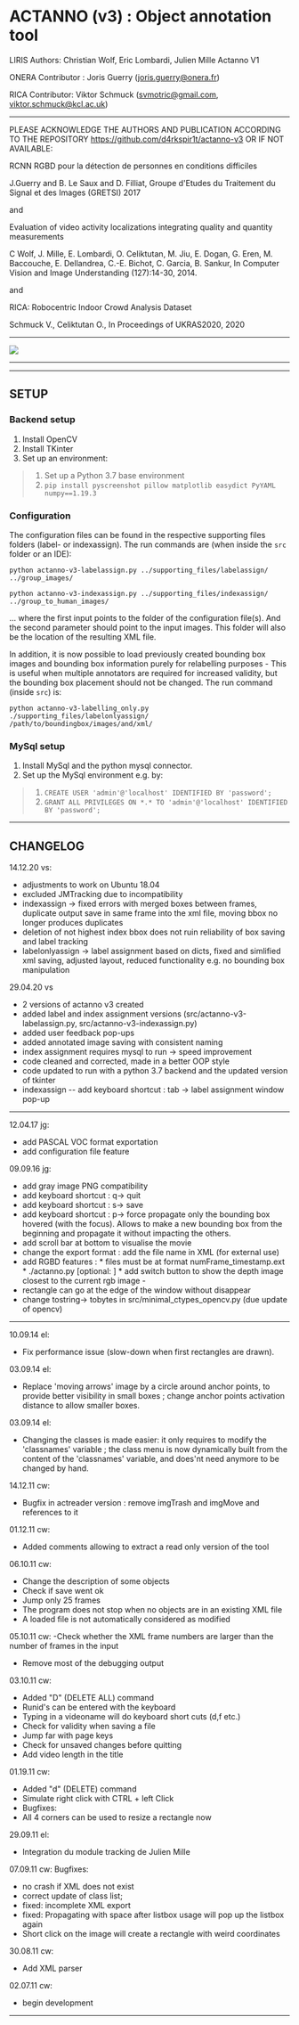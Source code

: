# ACTANNO (v3) : Object annotation tool #

LIRIS Authors: Christian Wolf, Eric Lombardi, Julien Mille
Actanno V1 

ONERA Contributor : Joris Guerry (joris.guerry@onera.fr)

RICA Contributor: Viktor Schmuck (svmotric@gmail.com, viktor.schmuck@kcl.ac.uk)

*****************************************************************************

PLEASE ACKNOWLEDGE THE AUTHORS AND PUBLICATION ACCORDING TO THE
REPOSITORY https://github.com/d4rkspir1t/actanno-v3 OR IF NOT AVAILABLE:

RCNN RGBD pour la détection de personnes en conditions difficiles

J.Guerry and B. Le Saux and D. Filliat, Groupe d'Etudes du Traitement du Signal et des Images (GRETSI) 2017

and

Evaluation of video activity localizations integrating quality and quantity measurements

C Wolf, J. Mille, E. Lombardi, O. Celiktutan, M. Jiu, E. Dogan, G. Eren, M. Baccouche, E. Dellandrea, C.-E. Bichot, C. Garcia, B. Sankur, In Computer Vision and Image Understanding (127):14-30, 2014. 

and

RICA: Robocentric Indoor Crowd Analysis Dataset

Schmuck V., Celiktutan O., In Proceedings of UKRAS2020, 2020

*****************************************************************************

![](https://github.com/d4rkspir1t/actanno-v3/blob/master/sample_frames/bbox003646_censored.jpg)

*****************************************************************************
*****************************************************************************

## SETUP ## 
### Backend setup ###
1. Install OpenCV
1. Install TKinter
1. Set up an environment:
> 1. Set up a Python 3.7 base environment
> 1. `pip install pyscreenshot pillow matplotlib easydict PyYAML numpy==1.19.3` 

### Configuration ###
The configuration files can be found in the respective supporting files folders (label- or indexassign).
The run commands are (when inside the `src` folder or an IDE):

`python actanno-v3-labelassign.py ../supporting_files/labelassign/ ../group_images/`

`python actanno-v3-indexassign.py ../supporting_files/indexassign/ ../group_to_human_images/` 

... where the first input points to the folder of the configuration file(s). And the second parameter should 
point to the input images. This folder will also be the location of the resulting XML file.

In addition, it is now possible to load previously created bounding box images and bounding box information purely
for relabelling purposes - This is useful when multiple annotators are required for increased validity, but the
bounding box placement should not be changed. The run command (inside `src`) is:

`python actanno-v3-labelling_only.py ./supporting_files/labelonlyassign/ /path/to/boundingbox/images/and/xml/`

### MySql setup ###
1. Install MySql and the python mysql connector.
1. Set up the MySql environment e.g. by:
>1. `CREATE USER 'admin'@'localhost' IDENTIFIED BY 'password';`
>1. `GRANT ALL PRIVILEGES ON *.* TO 'admin'@'localhost' IDENTIFIED BY 'password';`

*****************************************************************************
## CHANGELOG ##

14.12.20 vs:
- adjustments to work on Ubuntu 18.04
- excluded JMTracking due to incompatibility
- indexassign -> fixed errors with merged boxes between frames, duplicate output save in same frame into the xml file, 
  moving bbox no longer produces duplicates
- deletion of not highest index bbox does not ruin reliability of box saving and label tracking
- labelonlyassign -> label assignment based on dicts, fixed and simlified xml saving, adjusted layout, 
  reduced functionality e.g. no bounding box manipulation

29.04.20 vs
- 2 versions of actanno v3 created
- added label and index assignment versions (src/actanno-v3-labelassign.py, src/actanno-v3-indexassign.py)
- added user feedback pop-ups
- added annotated image saving with consistent naming
- index assignment requires mysql to run -> speed improvement
- code cleaned and corrected, made in a better OOP style
- code updated to run with a python 3.7 backend and the updated version of tkinter
- indexassign -- add keyboard shortcut : tab -> label assignment window pop-up

*****************************************************************************

12.04.17 jg:
- add PASCAL VOC format exportation
- add configuration file feature
 

09.09.16 jg:
- add gray image PNG compatibility
- add keyboard shortcut : q-> quit
- add keyboard shortcut : s-> save
- add keyboard shortcut : p-> force propagate only the bounding box hovered (with the focus). Allows to make a new bounding box from the beginning and propagate it without impacting the others.
- add scroll bar at bottom to visualise the movie
- change the export format : add the file name in XML (for external use)
- add RGBD features :
      * files must be at format numFrame_timestamp.ext
      * ./actanno.py <xml file> <rgb prefix> [optional: <depth prefix>]
      * add switch button to show the depth image closest to the current rgb image
		-
- rectangle can go at the edge of the window without disappear
- change tostring-> tobytes in src/minimal_ctypes_opencv.py (due update of opencv)

*****************************************************************************

10.09.14 el:
- Fix performance issue (slow-down when first rectangles are drawn).

03.09.14 el:
- Replace 'moving arrows' image by a circle around anchor points, to provide better visibility in small boxes ; change anchor points activation distance to allow smaller boxes.

03.09.14 el:
- Changing the classes is made easier: it only requires to modify the 'classnames' variable ; the class menu is now dynamically built from the content of the 'classnames' variable, and does'nt need anymore to be changed by hand.

14.12.11 cw:
- Bugfix in actreader version : remove imgTrash and imgMove and references to it

01.12.11 cw:
- Added comments allowing to extract a read only version of the tool

06.10.11 cw:
- Change the description of some objects
- Check if save went ok
- Jump only 25 frames
- The program does not stop when no objects are in an existing XML file
- A loaded file is not automatically considered as modified

05.10.11 cw:
-Check whether the XML frame numbers are larger than the number of frames in the input
- Remove most of the debugging output

03.10.11 cw:
- Added "D" (DELETE ALL) command
- Runid's can be entered with the keyboard
- Typing in a videoname will do keyboard short cuts (d,f etc.)
- Check for validity when saving a file
- Jump far with page keys
- Check for unsaved changes before quitting
- Add video length in the title

01.19.11 cw:
- Added "d" (DELETE) command
- Simulate right click with CTRL + left Click
- Bugfixes:
- All 4 corners can be used to resize a rectangle now

29.09.11 el: 
- Integration du module tracking de Julien Mille

07.09.11 cw: Bugfixes:
- no crash if XML does not exist
- correct update of class list;
- fixed: incomplete XML export
- fixed: Propagating with space after listbox usage will pop up the listbox again
- Short click on the image will create a rectangle with weird coordinates

30.08.11 cw:
- Add XML parser

02.07.11 cw:
- begin development

*****************************************************************************

